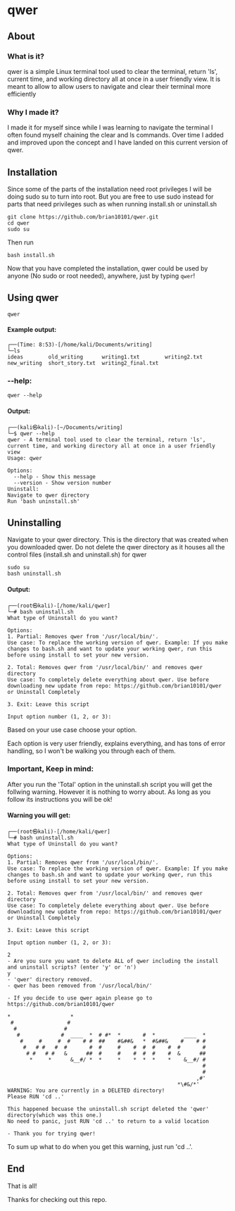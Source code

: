 <h1>qwer</h1>

<h2>About</h2>

<h3>What is it?</h3>

<p> qwer is a simple Linux terminal tool used to clear the terminal, return 'ls', current time, and working directory all at once in a user friendly view. It is meant to allow to allow users to navigate and clear their terminal more efficiently</p>

<h3>Why I made it?</h3>

<p> I made it for myself since while I was learning to navigate the terminal I often found myself chaining the clear and ls commands. Over time I added and improved upon the concept and I have landed on this current version of qwer.</p>

<h2>Installation</h2>

<p>Since some of the parts of the installation need root privileges I will be doing sudo su to turn into root. But you are free to use sudo instead for parts that need privileges such as when running install.sh or uninstall.sh</p>

    git clone https://github.com/brian10101/qwer.git
    cd qwer
    sudo su

Then run

    bash install.sh

Now that you have completed the installation, qwer could be used by anyone (No sudo or root needed), anywhere, just by typing `qwer`!

<h2>Using qwer</h2>

```
qwer
```

<h4>Example output:</h4>

```
┌──(Time: 8:53)-[/home/kali/Documents/writing]
└─ls
ideas        old_writing      writing1.txt        writing2.txt
new_writing  short_story.txt  writing2_final.txt
```

<h3>--help:</h3>

    qwer --help

<h4>Output:</h4>

```
┌──(kali㉿kali)-[~/Documents/writing]
└─$ qwer --help
qwer - A terminal tool used to clear the terminal, return 'ls', current time, and working directory all at once in a user friendly view
Usage: qwer

Options:
  --help - Show this message
  --version - Show version number
Uninstall:
Navigate to qwer directory
Run 'bash uninstall.sh'
```

<h2>Uninstalling</h2>

<p>Navigate to your qwer directory. This is the directory that was created when you downloaded qwer. Do not delete the qwer directory as it houses all the control files (install.sh and uninstall.sh) for qwer</p>

    sudo su
    bash uninstall.sh

<h4>Output:</h4>

```
┌──(root㉿kali)-[/home/kali/qwer]
└─# bash uninstall.sh 
What type of Uninstall do you want?

Options:
1. Partial: Removes qwer from '/usr/local/bin/'.
Use case: To replace the working version of qwer. Example: If you make changes to bash.sh and want to update your working qwer, run this before using install to set your new version.

2. Total: Removes qwer from '/usr/local/bin/' and removes qwer directory
Use case: To completely delete everything about qwer. Use before downloading new update from repo: https://github.com/brian10101/qwer or Uninstall Completely

3. Exit: Leave this script

Input option number (1, 2, or 3):

```

<p>Based on your use case choose your option.</p>
<p>Each option is very user friendly, explains everything, and has tons of error handling, so I won't be walking you through each of them.</p>

<h3>Important, Keep in mind:</h3>

<p>After you run the 'Total' option in the uninstall.sh script you will get the follwing warning. However it is nothing to worry about. As long as you follow its instructions you will be ok!</p>

<h4>Warning you will get:</h4>

```
┌──(root㉿kali)-[/home/kali/qwer]
└─# bash uninstall.sh
What type of Uninstall do you want?

Options:
1. Partial: Removes qwer from '/usr/local/bin/'.
Use case: To replace the working version of qwer. Example: If you make changes to bash.sh and want to update your working qwer, run this before using install to set your new version.

2. Total: Removes qwer from '/usr/local/bin/' and removes qwer directory
Use case: To completely delete everything about qwer. Use before downloading new update from repo: https://github.com/brian10101/qwer or Uninstall Completely

3. Exit: Leave this script

Input option number (1, 2, or 3):

2
- Are you sure you want to delete ALL of qwer including the install and uninstall scripts? (enter 'y' or 'n')
y
- 'qwer' directory removed.
- qwer has been removed from '/usr/local/bin/'

- If you decide to use qwer again please go to https://github.com/brian10101/qwer

*                   *                                  
 #                 #                                            
  #               #                                             
   #             #  ____  *  # #*  *       #  *         ____  *        
    #     #     #  #    # #  ##    #&##&   *  #&##&    #    # #   
     #   # #   #  #       #  #     #    #  #  #    #  #       #   
      # #   # #   &      ##  #     #    #  #  #    #  &      ##  
       *     *      &__#/ *  *     *    *  *  *    *    &__#/ #  
                                                              #  
                                                              #  
                                                            ,#'  
                                                      *\#&/*'  
WARNING: You are currently in a DELETED directory! 
Please RUN 'cd ..'

This happened becuase the uninstall.sh script deleted the 'qwer' directory(which was this one.)
No need to panic, just RUN 'cd ..' to return to a valid location

- Thank you for trying qwer!
```
<p>To sum up what to do when you get this warning, just run 'cd ..'.</p>

<h2>End</h2>

<p>That is all!</p>
<p>Thanks for checking out this repo.</P>


